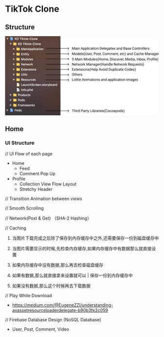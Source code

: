 # TikTok Clone



## Structure

![](/Images/Notes/Structure.png)

## Home

### UI Structure



// UI Flow of each page

- Home
  - Feed 
  - Comment Pop Up
- Profile
  - Collection View Flow Layout
  - Stretchy Header

// Transition Animation between views

// Smooth Scrolling

// Network(Post & Get) （SHA-2 Hashing）

//  Caching

1. 当图片下载完成之后除了保存到内存缓存中之外,还需要保存一份到磁盘缓存中

2. 当图片需要显示的时候,先检查内存缓存,如果内存缓存中有数据那么就直接设置

3. 如果内存缓存中没有数据,那么再去检查磁盘缓存

4.  如果有数据,那么就直接拿来设置就可以 | 保存一份到内存缓存中

5.  如果没有数据,那么这个时候再去下载数据

// Play While Download

- https://medium.com/@EugeneZZI/understanding-avassetresourceloaderdelegate-b90b3fe2c059

// Firebase Database Design (NoSQL Database)

- User, Post, Comment, Video

